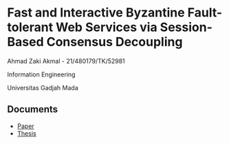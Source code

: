 # Fast and Interactive Byzantine Fault-tolerant Web Services via Session-Based Consensus Decoupling

Ahmad Zaki Akmal - 21/480179/TK/52981

Information Engineering

Universitas Gadjah Mada

## Documents

- [Paper](./docs/Paper.pdf)
- [Thesis](./docs/Thesis.pdf)
